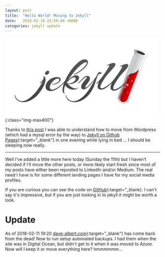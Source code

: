 ```yaml
---
layout: post
title:  "Hello World! Moving to Jekyll"
date:   2018-02-10 23:59:49 +0000
categories: jekyll update
---
```


![jekyll](/images/posts/jekyll-logo-light-transparent.png){:class="img-max400"}

Thanks to <a href="https://www.taniarascia.com/make-a-static-website-with-jekyll/" target="_blank">this post</a> I was able to understand how to move from Wordpress (which had a mysql error by the way) to [Jekyll on Github Pages](https://jekyllrb.com/){:target="_blank"} in one evening while lying in bed ... I should be sleeping now really.

---

Well I've added a little more here today (Sunday the 11th) but I haven't decided if I'll move the other posts, or more likely start fresh since most of my posts have either been reposted to LinkedIn and/or Medium. The real need I have is for some different landing pages I have for my social media profiles.

If you are curious you can see the code on [GitHub](https://github.com/davealbert/davealbert.github.io){:target="_blank}. I can't say it's impressive, but if you are just looking in to jekyll it might be worth a look.

Update
===

As of 2018-02-11 19:20 [dave-albert.com](https://dave-albert.com){:target="_blank"} has come back from the dead! Now to run setup automated backups.  I had them when the site was in Digital Ocean, but didn't get to it when it was moved to Azure. Now will I keep it or move everything here? hmmmmmm...
